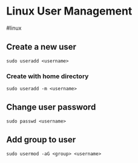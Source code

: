 # Linux User Management

\#linux

## Create a new user

````shell
sudo useradd <username>
````

### Create with home directory

````shell
sudo useradd -m <username>
````

## Change user password

````shell
sudo passwd <username>
````

## Add group to user

````shell
sudo usermod -aG <group> <username>
````
